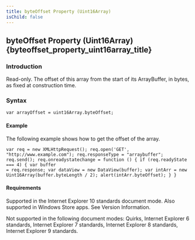 ```yaml
---
title: byteOffset Property (Uint16Array)
isChild: false
---
```


## byteOffset Property (Uint16Array) {byteoffset_property_uint16array_title}

### Introduction 

 Read-only. The offset of this array from the start of its ArrayBuffer, in bytes, as fixed at construction time.

### Syntax 

```
var arrayOffset = uint16Array.byteOffset;
```

#### Example 

<p xmlns:util="util">
  The following example shows how to get the offset of the array.
</p>

```
var req = new XMLHttpRequest(); req.open('GET', "http://www.example.com"); req.responseType = "arraybuffer"; req.send(); req.onreadystatechange = function () { if (req.readyState === 4) { var buffer
= req.response; var dataView = new DataView(buffer); var intArr = new Uint16Array(buffer.byteLength / 2); alert(intArr.byteOffset); } }
```

#### Requirements 

<div id="requirementsTitleSection" class="section" name="collapseableSection" style="">
  <p xmlns:util="util"></p>
  <p>
    Supported in the Internet Explorer 10 standards document mode. Also supported in Windows Store apps. See Version Information.
  </p>
  <p>
    Not supported in the following document modes: Quirks, Internet Explorer 6 standards, Internet Explorer 7 standards, Internet Explorer 8 standards, Internet Explorer 9 standards.
  </p>
</div>

